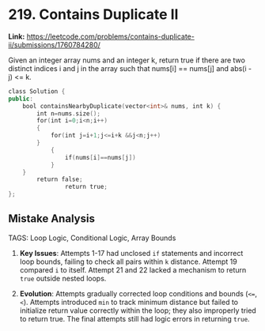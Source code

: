 # 219. Contains Duplicate II

**Link:** https://leetcode.com/problems/contains-duplicate-ii/submissions/1760784280/

Given an integer array nums and an integer k, return true if there are two distinct indices i and j in the array such that nums[i] == nums[j] and abs(i - j) <= k.

```cpp
class Solution {
public:
    bool containsNearbyDuplicate(vector<int>& nums, int k) {
        int n=nums.size();
        for(int i=0;i<n;i++)
        {
            for(int j=i+1;j<=i+k &&j<n;j++)
        }
            {
                if(nums[i]==nums[j])
            }
    }
        return false;
                return true;
};
```

## Mistake Analysis

TAGS: Loop Logic, Conditional Logic, Array Bounds

1. **Key Issues**: Attempts 1-17 had unclosed `if` statements and incorrect loop bounds, failing to check all pairs within `k` distance.  Attempt 19 compared `i` to itself. Attempt 21 and 22 lacked a mechanism to return `true` outside nested loops.

2. **Evolution**: Attempts gradually corrected loop conditions and bounds (`<=`, `<`).  Attempts introduced `min` to track minimum distance but failed to initialize return value correctly within the loop; they also improperly tried to return true.  The final attempts still had logic errors in returning `true`.

